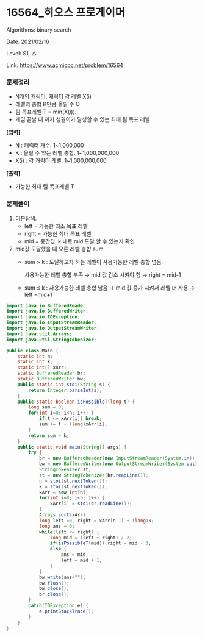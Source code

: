 # 16564_히오스 프로게이머

Algorithms: binary search

Date: 2021/02/16

Level: S1, △

Link: https://www.acmicpc.net/problem/16564

### 문제정리

- N개의 캐릭터, 캐릭터 각 레벨 X(i)
- 레벨의 총합 K만큼 올릴 수 O
- 팀 목표레벨 T = min(X(i)).
- 게임 끝날 때 까지 성권이가 달성할 수 있는 최대 팀 목표 레벨

**[입력]**

- N : 캐릭터 개수. 1~1,000,000
- K : 올릴 수 있는 레벨 총합. 1~1,000,000,000
- X(i) : 각 캐릭터 레벨. 1~1,000,000,000

**[출력]**

- 가능한 최대 팀 목표레벨 T

### 문제풀이

1. 이분탐색. 
    - left = 가능한 최소 목표 레벨
    - right = 가능한 최대 목표 레벨
    - mid = 중간값. k 내로 mid 도달 할 수 있는지 확인
2. mid값 도달했을 때 오른 레벨 총합 sum
    - sum > k : 도달하고자 하는 레벨이 사용가능한 레벨 총합 넘음.

        사용가능한 레벨 총합 부족 → mid 값 감소 시켜야 함 → right = mid-1

    - sum ≤ k : 
    사용가능한 레벨 총합 남음 → mid 값 증가 시켜서 레벨 더 사용 → left =mid+1

```java
import java.io.BufferedReader;
import java.io.BufferedWriter;
import java.io.IOException;
import java.io.InputStreamReader;
import java.io.OutputStreamWriter;
import java.util.Arrays;
import java.util.StringTokenizer;

public class Main {
	static int n;
	static int k;
	static int[] xArr;
	static BufferedReader br;
	static BufferedWriter bw;
	public static int stoi(String s) {
		return Integer.parseInt(s);
	}
	public static boolean isPossibleT(long t) {
		long sum = 0;
		for(int i=0; i<n; i++) {
			if(t <= xArr[i]) break;
			sum += t - (long)xArr[i];
		}
		return sum > k;
	}
	public static void main(String[] args) {
		try {
			br = new BufferedReader(new InputStreamReader(System.in));
			bw = new BufferedWriter(new OutputStreamWriter(System.out));
			StringTokenizer st;
			st = new StringTokenizer(br.readLine());
			n = stoi(st.nextToken());
			k = stoi(st.nextToken());
			xArr = new int[n];
			for(int i=0; i<n; i++) {
				xArr[i] = stoi(br.readLine());
			}
			Arrays.sort(xArr);
			long left =0, right = xArr[n-1] + (long)k;
			long ans = 0;
			while(left <= right) {
				long mid = (left + right) / 2;
				if(isPossibleT(mid)) right = mid - 1;
				else {
					ans = mid;
					left = mid + 1;
				}
			}
			bw.write(ans+"");
			bw.flush();
			bw.close();
			br.close();
		}
		catch(IOException e) {
			e.printStackTrace();
		}
	}
}
```